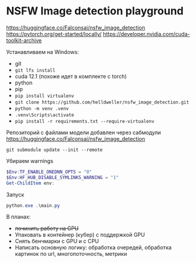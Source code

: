 # NSFW Image detection playground

<https://huggingface.co/Falconsai/nsfw_image_detection>
<https://pytorch.org/get-started/locally/>
<https://developer.nvidia.com/cuda-toolkit-archive>

Устанавливаем на Windows:

- git
- `git lfs install`
- cuda 12.1 (похоже идет в комплекте с torch)
- python
- pip
- `pip install virtualenv`
- `git clone https://github.com/helldweller/nsfw_image_detection.git`
- `python -m venv .venv`
- `.venv\Scripts\activate`
- `pip install -r requirements.txt --require-virtualenv`

Репозиторий с файлами модели добавлен через сабмодули <https://huggingface.co/Falconsai/nsfw_image_detection>

`git submodule update --init --remote`

Убираем warnings

```powershell
$Env:TF_ENABLE_ONEDNN_OPTS = "0"
$Env:HF_HUB_DISABLE_SYMLINKS_WARNING = "1"
Get-ChildItem env:
```

Запуск

```powershell
python.exe .\main.py
```

В планах:

- ~~починить работу на GPU~~
- Упаковать в контейнер (кубер) c поддержкой GPU
- Снять бенчмарки с GPU и с CPU
- Написать основную логику: обработка очередей, обработка картинок по url, многопоточность, метрики
